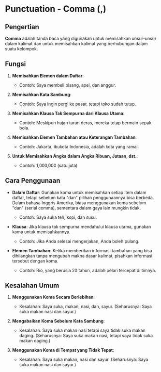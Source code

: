 # Punctuation - Comma (,)

## Pengertian

**Comma** adalah tanda baca yang digunakan untuk memisahkan unsur-unsur dalam kalimat dan untuk memisahkan kalimat yang berhubungan dalam suatu kelompok.

## Fungsi

1. **Memisahkan Elemen dalam Daftar**:
   - Contoh: Saya membeli pisang, apel, dan anggur.

2. **Memisahkan Kata Sambung**:
   - Contoh: Saya ingin pergi ke pasar, tetapi toko sudah tutup.

3. **Memisahkan Klausa Tak Sempurna dari Klausa Utama**:
   - Contoh: Meskipun hujan turun deras, mereka tetap bermain sepak bola.

4. **Memisahkan Elemen Tambahan atau Keterangan Tambahan**:
   - Contoh: Jakarta, ibukota Indonesia, adalah kota yang ramai.

5. **Untuk Memisahkan Angka dalam Angka Ribuan, Jutaan, dst.**:
   - Contoh: 1,000,000 (satu juta)

## Cara Penggunaan

- **Dalam Daftar**: Gunakan koma untuk memisahkan setiap item dalam daftar, tetapi sebelum kata "dan" pilihan penggunaannya bisa berbeda. Dalam bahasa Inggris Amerika, biasa menggunakan koma sebelum "dan" (serial comma), sementara dalam gaya lain mungkin tidak.
  - Contoh: Saya suka teh, kopi, dan susu.

- **Klausa**: Jika klausa tak sempurna mendahului klausa utama, gunakan koma untuk memisahkannya.
  - Contoh: Jika Anda selesai mengerjakan, Anda boleh pulang.

- **Elemen Tambahan**: Ketika memberikan informasi tambahan yang bisa dihilangkan tanpa mengubah makna dasar kalimat, pisahkan informasi tersebut dengan koma.
  - Contoh: Rio, yang berusia 20 tahun, adalah pelari tercepat di timnya.

## Kesalahan Umum

1. **Menggunakan Koma Secara Berlebihan**:
   - Kesalahan: Saya suka, makan, nasi, dan, sayur. (Seharusnya: Saya suka makan nasi dan sayur.)

2. **Mengabaikan Koma Sebelum Kata Sambung**:
   - Kesalahan: Saya suka makan nasi tetapi saya tidak suka makan daging. (Seharusnya: Saya suka makan nasi, tetapi saya tidak suka makan daging.)

3. **Menggunakan Koma di Tempat yang Tidak Tepat**:
   - Kesalahan: Saya suka makan, nasi dan sayur. (Seharusnya: Saya suka makan nasi dan sayur.)

